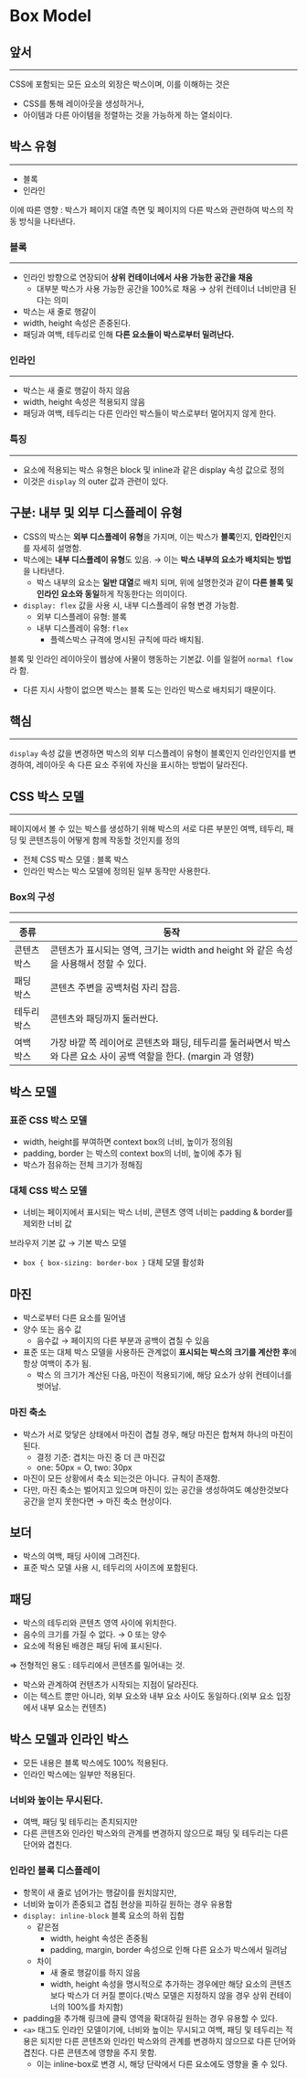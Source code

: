 # Box Model

## 앞서

***

CSS에 포함되는 모든 요소의 외장은 박스이며, 이를 이해하는 것은

* CSS를 통해 레이아웃을 생성하거나,
* 아이템과 다른 아이템을 정렬하는 것을 가능하게 하는 열쇠이다.

## 박스 유형

***

* 블록
* 인라인

이에 따른 영향 : 박스가 페이지 대열 측면 및 페이지의 다른 박스와 관련하여 박스의 작동 방식을 나타낸다.

### 블록

***

* 인라인 방향으로 연장되어 **상위 컨테이너에서 사용 가능한 공간을 채움**
  * 대부분 박스가 사용 가능한 공간을 100%로 채움 → 상위 컨테이너 너비만큼 된다는 의미
* 박스는 새 줄로 행갈이
* width, height 속성은 존중된다.
* 패딩과 여백, 테두리로 인해 **다른 요소들이 박스로부터 밀려난다.**

### 인라인

***

* 박스는 새 줄로 행갈이 하지 않음
* width, height 속성은 적용되지 않음
* 패딩과 여백, 테두리는 다른 인라인 박스들이 박스로부터 멀어지지 않게 한다.

### 특징

***

* 요소에 적용되는 박스 유형은 block 및 inline과 같은 display 속성 값으로 정의
* 이것은 `display` 의 outer 값과 관련이 있다.

## 구분: 내부 및 외부 디스플레이 유형

* CSS의 박스는 **외부 디스플레이 유형**을 가지며, 이는 박스가 **블록**인지, **인라인**인지를 자세히 설명함.
* 박스에는 **내부 디스플레이 유형**도 있음. → 이는 **박스 내부의 요소가 배치되는 방법**을 나타낸다.
  * 박스 내부의 요소는 **일반 대열**로 배치 되며, 위에 설명한것과 같이 **다른 블록 및 인라인 요소와 동일**하게 작동한다는 의미이다.
* `display: flex` 값을 사용 시, 내부 디스플레이 유형 변경 가능함.
  * 외부 디스플레이 유형: 블록
  * 내부 디스플레이 유형: `flex`
    * 플렉스박스 규격에 명시된 규칙에 따라 배치됨.

블록 및 인라인 레이아웃이 웹상에 사물이 행동하는 기본값. 이를 일컬어 `normal flow` 라 함.

* 다른 지시 사항이 없으면 박스는 블록 도는 인라인 박스로 배치되기 때문이다.

## 핵심

***

`display` 속성 값을 변경하면 박스의 외부 디스플레이 유형이 블록인지 인라인인지를 변경하여, 레이아웃 속 다른 요소 주위에 자신을 표시하는 방법이 달라진다.

## CSS 박스 모델

***

페이지에서 볼 수 있는 박스를 생성하기 위해 박스의 서로 다른 부분인 여백, 테두리, 패딩 및 콘텐츠등이 어떻게 함께 작동할 것인지를 정의

* 전체 CSS 박스 모델 : 블록 박스
* 인라인 박스는 박스 모델에 정의된 일부 동작만 사용한다.

### Box의 구성

***

| 종류     | 동작                                                                     |
| ------ | ---------------------------------------------------------------------- |
| 콘텐츠 박스 | 콘텐츠가 표시되는 영역, 크기는 width and height 와 같은 속성을 사용해서 정할 수 있다.              |
| 패딩 박스  | 콘텐츠 주변을 공백처럼 자리 잡음.                                                    |
| 테두리 박스 | 콘텐츠와 패딩까지 둘러싼다.                                                        |
| 여백 박스  | 가장 바깥 쪽 레이어로 콘텐츠와 패딩, 테두리를 둘러싸면서 박스와 다른 요소 사이 공백 역할을 한다. (margin 과 영향) |

## **박스 모델**

### 표준 CSS 박스 모델

* width, height를 부여하면 context box의 너비, 높이가 정의됨
* padding, border 는 박스의 context box의 너비, 높이에 추가 됨
* 박스가 점유하는 전체 크기가 정해짐

### 대체 CSS 박스 모델

* 너비는 페이지에서 표시되는 박스 너비, 콘텐츠 영역 너비는 padding & border를 제외한 너비 값

브라우저 기본 값 → 기본 박스 모델

* `box { box-sizing: border-box }` 대체 모델 활성화

## 마진

* 박스로부터 다른 요소를 밀어냄
* 양수 또는 음수 값
  * 음수값 → 페이지의 다른 부분과 공백이 겹칠 수 있음
* 표준 또는 대체 박스 모델을 사용하든 관계없이 **표시되는 박스의 크기를 계산한 후**에 항상 여백이 추가 됨.
  * 박스 의 크기가 계산된 다음, 마진이 적용되기에, 해당 요소가 상위 컨테이너를 벗어남.

### 마진 축소

* 박스가 서로 맞닿은 상태에서 마진이 겹칠 경우, 해당 마진은 합쳐져 하나의 마진이 된다.
  * 결정 기준: 겹치는 마진 중 더 큰 마진값
  * one: 50px = O, two: 30px
* 마진이 모든 상황에서 축소 되는것은 아니다. 규칙이 존재함.
* 다만, 마진 축소는 벌어지고 있으며 마진이 있는 공간을 생성하여도 예상한것보다 공간을 얻지 못한다면 → 마진 축소 현상이다.

## 보더

* 박스의 여백, 패딩 사이에 그려진다.
* 표준 박스 모델 사용 시, 테두리의 사이즈에 포함된다.

## 패딩

* 박스의 테두리와 콘텐츠 영역 사이에 위치한다.
* 음수의 크기를 가질 수 없다. → 0 또는 양수
* 요소에 적용된 배경은 패딩 뒤에 표시된다.

⇒ 전형적인 용도 : 테두리에서 콘텐츠를 밀어내는 것.

* 박스와 관계하여 컨텐츠가 시작되는 지점이 달라진다.
* 이는 텍스트 뿐만 아니라, 외부 요소와 내부 요소 사이도 동일하다.(외부 요소 입장에서 내부 요소는 컨텐츠)

## 박스 모델과 인라인 박스

* 모든 내용은 블록 박스에도 100% 적용된다.
* 인라인 박스에는 일부만 적용된다.

### 너비와 높이는 무시된다.

* 여백, 패딩 및 테두리는 존치되지만
* 다른 콘텐츠와 인라인 박스와의 관계를 변경하지 않으므로 패딩 및 테두리는 다른 단어와 겹친다.

### 인라인 블록 디스플레이

* 항목이 새 줄로 넘어가는 행갈이를 원치않지만,
* 너비와 높이가 존중되고 겹침 현상을 피하길 원하는 경우 유용함
* `display: inline-block` 블록 요소의 하위 집합
  * 같은점
    * width, height 속성은 존중됨
    * padding, margin, border 속성으로 인해 다른 요소가 박스에서 밀려남
  * 차이
    * 새 줄로 행갈이를 하지 않음
    * width, height 속성을 명시적으로 추가하는 경우에만 해당 요소의 콘텐츠보다 박스가 더 커질 뿐이다.(박스 모델은 지정하지 않을 경우 상위 컨테이너의 100%를 차지함)
* padding을 추가해 링크에 클릭 영역을 확대하길 원하는 경우 유용할 수 있다.
* `<a>` 태그도 인라인 모델이기에, 너비와 높이는 무시되고 여백, 패딩 및 테두리는 적용은 되지만 다른 콘텐츠와 인라인 박스와의 관계를 변경하지 않으므로 다른 단어와 겹친다. 다른 콘텐츠에 영향을 주지 못함.
  * 이는 inline-box로 변경 시, 해당 단락에서 다른 요소에도 영향을 줄 수 있다.
